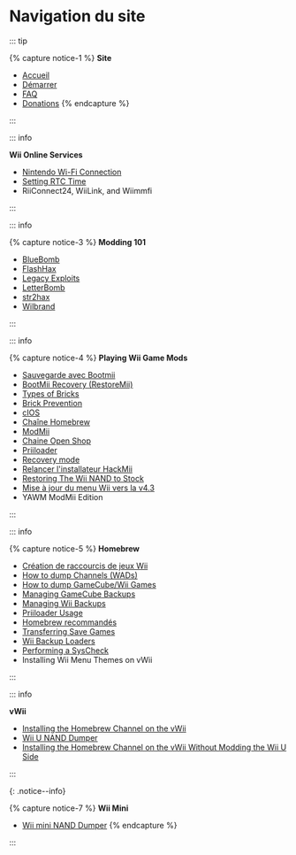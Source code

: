# Navigation du site

::: tip

{% capture notice-1 %}
**Site**

- [Accueil](/)
- [Démarrer](get-started)
- [FAQ](faq)
- [Donations](donations)
  {% endcapture %}

:::

::: info

**Wii Online Services**

- [Nintendo Wi-Fi Connection](nintendowfc)
- [Setting RTC Time](wiiconnect24#updating-rtc-clock)
- RiiConnect24, WiiLink, and Wiimmfi

:::

::: info

{% capture notice-3 %}
**Modding 101**

- [BlueBomb](bluebomb)
- [FlashHax](flashhax)
- [Legacy Exploits](legacy-exploits)
- [LetterBomb](letterbomb)
- [str2hax](Wiimmfi)
- [Wilbrand](wilbrand)

:::

::: info

{% capture notice-4 %}
**Playing Wii Game Mods**

- [Sauvegarde avec Bootmii](bootmii)
- [BootMii Recovery (RestoreMii)](bootmiirecover)
- [Types of Bricks](bricks)
- [Brick Prevention](bricks#brick-prevention)
- [cIOS](cios)
- [Chaîne Homebrew](hbc)
- [ModMii](modmii)
- [Chaine Open Shop](osc)
- [Priiloader](priiloader)
- [Recovery mode](recovery-mode)
- [Relancer l'installateur HackMii](hackmii)
- [Restoring The Wii NAND to Stock](wii-factory-reset)
- [Mise à jour du menu Wii vers la v4.3](update)
- YAWM ModMii Edition

:::

::: info

{% capture notice-5 %}
**Homebrew**

- [Création de raccourcis de jeux Wii](wiigsc)
- [How to dump Channels (WADs)](dump-wads)
- [How to dump GameCube/Wii Games](dump-games)
- [Managing GameCube Backups](gc-backups)
- [Managing Wii Backups](wii-backups)
- [Priiloader Usage](priiloader-usage)
- [Homebrew recommandés](recommended-homebrew)
- [Transferring Save Games](transfer-saves)
- [Wii Backup Loaders](wii-loaders)
- [Performing a SysCheck](syscheck)
- Installing Wii Menu Themes on vWii

:::

::: info

**vWii**

- [Installing the Homebrew Channel on the vWii](vwii-homebrew-channel)
- [Wii U NAND Dumper](wiiu-nand-dumper)
- [Installing the Homebrew Channel on the vWii Without Modding the Wii U Side](vwii-homebrew-channel-no-wiiu-mods)

:::

{: .notice--info}

{% capture notice-7 %}
**Wii Mini**

- [Wii mini NAND Dumper](wnd-mini)
  {% endcapture %}

:::
